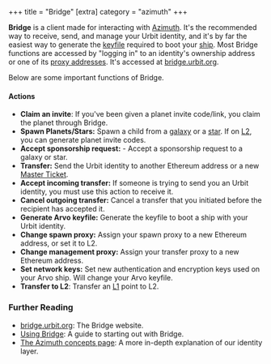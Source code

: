 +++
title = "Bridge"
[extra]
category = "azimuth"
+++

**Bridge** is a client made for interacting with
[Azimuth](/reference/glossary/azimuth). It's the recommended way to receive,
send, and manage your Urbit identity, and it's by far the easiest way to
generate the [keyfile](/reference/glossary/keyfile) required to boot your
[ship](/reference/glossary/ship). Most Bridge functions are accessed by "logging
in" to an identity's ownership address or one of its [proxy
addresses](/reference/glossary/proxies). It's accessed at
[bridge.urbit.org](https://bridge.urbit.org/).

Below are some important functions of Bridge.

#### Actions

- **Claim an invite**: If you've been given a planet invite code/link, you claim
  the planet through Bridge.
- **Spawn Planets/Stars:** Spawn a child from a
  [galaxy](/reference/glossary/galaxy) or a [star](/reference/glossary/star). If
  on [L2](/reference/glossary/rollups), you can generate planet invite codes.
- **Accept sponsorship request:** - Accept a sponsorship request to a galaxy or star.
- **Transfer:** Send the Urbit identity to another Ethereum address or a new
  [Master Ticket](/reference/glossary/master-ticket).
- **Accept incoming transfer:** If someone is trying to send you an Urbit
  identity, you must use this action to receive it.
- **Cancel outgoing transfer:** Cancel a transfer that you initiated before the
  recipient has accepted it.
- **Generate Arvo keyfile:** Generate the keyfile to boot a ship with your Urbit
  identity.
- **Change spawn proxy:** Assign your spawn proxy to a new Ethereum address, or
  set it to L2.
- **Change management proxy:** Assign your transfer proxy to a new Ethereum
  address.
- **Set network keys:** Set new authentication and encryption keys used on your
  Arvo ship. Will change your Arvo keyfile.
- **Transfer to L2**: Transfer an [L1](/reference/glossary/azimuth) point to L2.

### Further Reading

- [bridge.urbit.org](https://bridge.urbit.org/): The Bridge website.
- [Using Bridge](/using/id/using-bridge): A guide to starting out with Bridge.
- [The Azimuth concepts page](/reference/azimuth/advanced-azimuth-tools): A more
  in-depth explanation of our identity layer.
